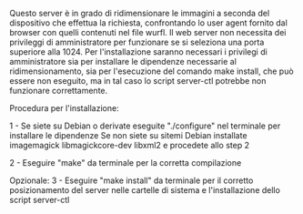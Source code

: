 
Questo server è in grado di ridimensionare le immagini a seconda del dispositivo che effettua la richiesta, confrontando lo user agent fornito dal browser con quelli contenuti nel file wurfl.
Il web server non necessita dei privileggi di amministratore per funzionare se si seleziona una porta superiore alla 1024.
Per l'installazione saranno necessari i privilegi di amministratore sia per installare le dipendenze necessarie al ridimensionamento, sia per l'esecuzione del comando make install, che può essere non eseguito, ma in tal caso lo script server-ctl potrebbe non funzionare correttamente.

Procedura per l'installazione:


1 - Se siete su Debian o derivate eseguite "./configure" nel terminale per installare le dipendenze
    Se non siete su sitemi Debian installate imagemagick libmagickcore-dev libxml2 e procedete allo step 2

2 - Eseguire "make" da terminale per la corretta compilazione

Opzionale:
3 - Eseguire "make install" da terminale per il corretto posizionamento del server nelle cartelle di sistema e l'installazione dello script server-ctl
